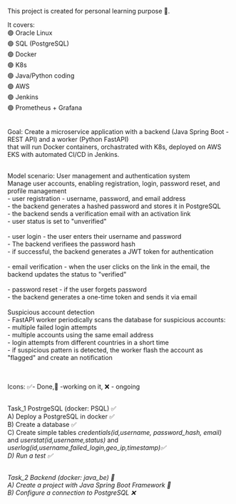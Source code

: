 This project is created for personal learning purpose 📖. 

It covers:
<br>🟢 Oracle Linux
<br>🟢 SQL (PostgreSQL)
<br>🟢 Docker
<br>🟢 K8s
<br>🟢 Java/Python coding
<br>🟢 AWS
<br>🟢 Jenkins
<br>🟢 Prometheus + Grafana


<br>Goal: Create a microservice application with a backend (Java Spring Boot - REST API) and a worker (Python FastAPI) 
<br>that will run Docker containers, orchastrated with K8s, deployed on AWS EKS with automated CI/CD in Jenkins.

<br> Model scenario: User management and authentication system
<br> Manage user accounts, enabling registration, login, password reset, and profile management 
<br> - user registration - username, password, and email address 
<br>                     - the backend generates a hashed password and stores it in PostgreSQL
<br>                     - the backend sends a verification email with an activation link
<br>                     - user status is set to "unverified"
<br>
<br> - user login - the user enters their username and password
<br>              - The backend verifiees the password hash
<br>              - if successful, the backend generates a JWT token for authentication
<br>
<br> - email verification - when the user clicks on the link in the email, the backend updates the status to "verified"
<br>
<br> - password reset - if the user forgets password
<br>                  - the backend generates a one-time token and sends it via email
<br> 
<br> Suspicious account detection 
<br> - FastAPI worker periodically scans the database for suspicious accounts:
<br>        - multiple failed login attempts
<br>        - multiple accounts using the same email address
<br>        - login attempts from different countries in a short time
<br>        - if suspicious pattern is detected, the worker flash the account as "flagged" and create an notification
<br>



</br>
<br>Icons: ✅- Done,🧠 -working on it, ❌ - ongoing

<br>Task_1 PostrgeSQL (docker: PSQL) ✅
<br>A) Deploy a PostgreSQL in docker ✅
<br>B) Create a database ✅
<br>C) Create simple tables  <i>credentials(id,username, password_hash, email)</i> and <i> userstat(id,username,status) </i> and <i> userlog(id,username,failed_login,geo_ip,timestamp)✅ 
<br>D) Run a test ✅

<br>Task_2 Backend (docker: java_be) 🧠
<br>A) Create a project with Java Spring Boot Framework 🧠
<br>B) Configure a connection to PostgreSQL ❌



